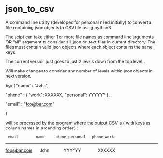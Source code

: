 # json_to_csv

A command line utility (developed for personal need initially) to convert a file containing json objects to CSV file using python3.

The scipt can take either 1 or more file names as command line arguments OR "all" argument to consider all .json or .text files in current directory. The files must contain valid json objects where each object contains the same keys.

The current version just goes to just 2 levels down from the top level.. 

Will make changes to consider any number of levels within json objects in next version.

Eg: 
{
"name" : "John",

"phone" : { "work": XXXXXX, "personal": YYYYYY },

"email" : "foo@bar.com"

}

will be processed by the program where the output CSV is ( with keys as column names in ascending order ) :


     email        name     phone_personal   phone_work
--------------------------------------------------------------------
  foo@bar.com &nbsp;&nbsp;&nbsp;&nbsp;        John &nbsp;&nbsp;&nbsp;&nbsp;&nbsp;&nbsp; &nbsp;&nbsp;&nbsp;       YYYYYY &nbsp;   &nbsp;&nbsp;&nbsp;&nbsp;&nbsp;&nbsp;&nbsp;              &nbsp;&nbsp; XXXXXX
